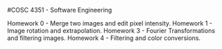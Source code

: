 #COSC 4351 - Software Engineering

Homework 0 - Merge two images and edit pixel intensity.
Homework 1 - Image rotation and extrapolation.
Homework 3 - Fourier Transformations and filtering images.
Homework 4 - Filtering and color conversions.
